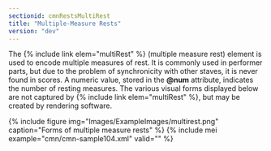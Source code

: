 ```yaml
---
sectionid: cmnRestsMultiRest
title: "Multiple-Measure Rests"
version: "dev"
---
```


The {% include link elem="multiRest" %} (multiple measure rest) element is used to encode multiple measures of rest. It is commonly used in performer parts, but due to the problem of synchronicity with other staves, it is never found in scores. A numeric value, stored in the **@num** attribute, indicates the number of resting measures. The various visual forms displayed below are not captured by {% include link elem="multiRest" %}, but may be created by rendering software.

{% include figure img="Images/ExampleImages/multirest.png" caption="Forms of multiple measure rests" %}
{% include mei example="cmn/cmn-sample104.xml" valid="" %}
    